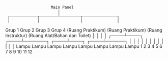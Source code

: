                         Main Panel
                           │
     ┌────────────┬────────┴─────────┬───────────────┐
     │            │                  │               │
  Grup 1        Grup 2            Grup 3          Grup 4
(Ruang Praktikum)  (Ruang Praktikum)  (Ruang Instruktur)  (Ruang Alat/Bahan dan Toilet)
     │            │                  │               │
┌────┴────┐  ┌────┴───────┐      ┌────┴────┐    ┌────┴──────┐
│    │    │  │     │      │      │    │    │    |     │     │
Lampu Lampu Lampu Lampu Lampu Lampu Lampu Lampu
1    2    3  4     5      6      7    8     9    10   11    12
